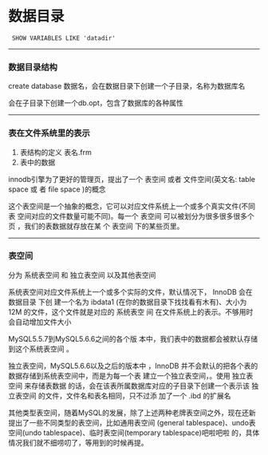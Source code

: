 # 数据目录

```
 SHOW VARIABLES LIKE 'datadir'
```

------

### 数据目录结构

create database 数据名，会在数据目录下创建一个子目录，名称为数据库名

会在子目录下创建一个db.opt，包含了数据库的各种属性

------

### 表在文件系统里的表示

1. 表结构的定义  表名.frm
2. 表中的数据

innodb引擎为了更好的管理页，提出了一个 表空间 或者 文件空间(英文名: table space 或 者 file space )的概念

这个表空间是一个抽象的概念，它可以对应文件系统上一个或多个真实文件(不同表 空间对应的文件数量可能不同)。每一个 表空间 可以被划分为很多很多很多个 页 ，我们的表数据就存放在某 个 表空间 下的某些页里。

------

### 表空间

分为 系统表空间 和 独立表空间 以及其他表空间



系统表空间对应文件系统上一个或多个实际的文件，默认情况下， InnoDB 会在 数据目录 下创 建一个名为 ibdata1 (在你的数据目录下找找看有木有)、大小为 12M 的文件，这个文件就是对应的 系统表空 间 在文件系统上的表示。不够用时会自动增加文件大小

MySQL5.5.7到MySQL5.6.6之间的各个版 本中，我们表中的数据都会被默认存储到这个系统表空间 。



独立表空间，MySQL5.6.6以及之后的版本中 ，InnoDB 并不会默认的把各个表的数据存储到系统表空间中，而是为每一个表 建立一个独立表空间，。使用 独立表空间 来存储表数据 的话，会在该表所属数据库对应的子目录下创建一个表示该 独立表空间 的文件，文件名和表名相同，只不过添 加了一个 .ibd 的扩展名



其他类型表空间，随着MySQL的发展，除了上述两种老牌表空间之外，现在还新提出了一些不同类型的表空间，比如通用表空间 (general tablespace)、undo表空间(undo tablespace)、临时表空间(temporary tablespace)吧啦吧啦 的，具体情况我们就不细唠叨了，等用到的时候再提。